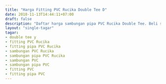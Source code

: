 ```yaml
---
title: "Harga Fitting PVC Rucika Double Tee D"
date: 2018-11-13T14:44:11+07:00
draft: false
description: "Daftar harga sambungan pipa PVC Rucika Double Tee. Beli sambungan pipa PVC Rucika di distributor pipa PVC terpercaya."
layout: "single-tagar"
tagar:
- double tee y
- fitting PVC Rucika
- fitting pipa PVC Rucika
- sambungan PVC Rucika
- sambungan pipa PVC Rucika
- sambungan PVC
- sambungan pipa PVC
- fitting PVC
- fitting pipa PVC
---
```


